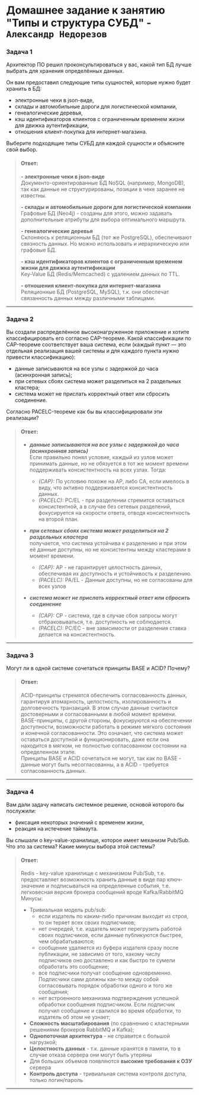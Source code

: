 # Домашнее задание к занятию "Типы и структура СУБД" - `Александр Недорезов`

### Задача 1
Архитектор ПО решил проконсультироваться у вас, какой тип БД 
лучше выбрать для хранения определённых данных.

Он вам предоставил следующие типы сущностей, которые нужно будет хранить в БД:

- электронные чеки в json-виде,
- склады и автомобильные дороги для логистической компании,
- генеалогические деревья,
- кэш идентификаторов клиентов с ограниченным временем жизни для движка аутентификации,
- отношения клиент-покупка для интернет-магазина.

Выберите подходящие типы СУБД для каждой сущности и объясните свой выбор.


> #### Ответ:
> **- электронные чеки в json-виде**  
> Документо-ориентированные БД NoSQL (например, MongoDB), так как данные не структурированы, позиции в чеке заранее не известны. 
> 
> **- склады и автомобильные дороги для логистической компании**  
> Графовые БД (Neo4j) - созданы для этого, можно задавать дополнительные атрибуты для выбора оптимального маршрута.
> 
> **- генеалогические деревья**  
> Склоняюсь к реляционным БД (тот же PostgreSQL), обеспечивают связность данных. Но можно использовать и иерархическую или графовые БД. 
> 
> **- кэш идентификаторов клиентов с ограниченным временем жизни для движка аутентификации**  
> Key-Value БД (Redis/Memcached) с удалением данных по TTL.
> 
> **- отношения клиент-покупка для интернет-магазина**  
> Реляционные БД (PostgreSQL, MySQL), т.к. они обеспечат связанность данных между различными таблицами. 

---

### Задача 2
Вы создали распределённое высоконагруженное приложение и хотите классифицировать его согласно 
CAP-теореме. Какой классификации по CAP-теореме соответствует ваша система, если 
(каждый пункт — это отдельная реализация вашей системы и для каждого пункта нужно привести классификацию):

- данные записываются на все узлы с задержкой до часа (асинхронная запись);
- при сетевых сбоях система может разделиться на 2 раздельных кластера;
- система может не прислать корректный ответ или сбросить соединение.

Согласно PACELC-теореме как бы вы классифицировали эти реализации?


> #### Ответ:
> - ***данные записываются на все узлы с задержкой до часа (асинхронная запись)***  
> Если правильно понял условие, каждый из узлов может принимать данные, но не обязуется в тот же момент времени поддерживать консистентность на всех узлах. Тогда:
>   - *(CAP):* По условию похоже на AP, либо CA, если имелось в виду, что активно поддерживается консистентность данных.
>   - *(PACELC):* PC/EL - при разделении стремится оставаться консистентной, а в случае без сетевых разделений, фокусируется на скорости ответа, отводя консистентность на второй план.
> 
> - ***при сетевых сбоях система может разделиться на 2 раздельных кластера***  
> получается, что система устойчива к разделению и при этом её данные доступны, но не консистентны между кластерами в момент времени.
>   - *(CAP):* AP - не гарантирует целостность данных, обеспечивая их доступность и устойчивость к разделению. 
>   - *(PACELC):* PA/EL - Данные доступны, но не согласованы для всех узлов  
> 
> - ***система может не прислать корректный ответ или сбросить соединение***
>   - *(CAP):* CP - система, где в случае сбоя запросы могут отбраковываться, т.е. доступность не соблюдается.  
>   - *(PACELC):* PC/EC - вне зависимости от разделения ставка делается на консистентность.

---

### Задача 3
Могут ли в одной системе сочетаться принципы BASE и ACID? Почему?


> #### Ответ:
> ACID-принципы стремятся обеспечить согласованность данных, гарантируя атомарность, целостность, изолированность и 
> долговечность транзакций. В этом случае данные считаются достоверными и согласованными в любой момент времени.  
> BASE-принципы, с другой стороны, фокусируются на обеспечении доступности, возможности работать в режиме 
> мягкого состояния и конечной согласованности. Это означает, что система может оставаться доступной и функционировать, 
> даже если она находится в мягком, не полностью согласованном состоянии на определенном этапе.  
> Принципы BASE и ACID сочетаться не могут, так как по BASE - данные могут быть несогласованны, а в ACID - требуется согласованность данных.
---

### Задача 4
Вам дали задачу написать системное решение, основой которого бы послужили:

- фиксация некоторых значений с временем жизни,
- реакция на истечение таймаута.

Вы слышали о key-value-хранилище, которое имеет механизм Pub/Sub. 
Что это за система? Какие минусы выбора этой системы?


> #### Ответ:
> Redis - key-value хранилище с механизмом Pub/Sub, т.е. предоставляет возможность хранить данные в виде пар ключ-значение 
> и подписываться на определенные события, т.е. легковесная версия брокера сообщений вроде Kafka/RabbitMQ
> Минусы:
> - Тривиальная модель pub/sub:
>   - если издатель по каким-либо причинам выходит из строя, то он теряет всех своих подписчиков;
>   - нет очередей, т.е. издатель может перегрузить работой своих подписчиков, если данные публикуются быстрее, чем обрабатываются;
>   - сообщение удаляется из буфера издателя сразу после публикации, не зависимо от того, какому числу подписчиков оно доставлено и как быстро те сумели обработать это сообщение;
>   - все подписчики получат сообщение одновременно. Подписчики сами должны как-то между собой согласовывать порядок обработки одного и того же сообщения;
>   - нет встроенного механизма подтверждения успешной обработки сообщения подписчиком. Если подписчик получил сообщение и свалился во время обработки, то издатель об этом не узнает;
> - **Сложность масштабирования** (по сравнению с кластерными решениями брокеров RabbitMQ и Kafka);
> - **Однопоточная архитектура** - не справится с большой нагрузкой;
> - **Целостность данных** - т.к. данные хранятся в памяти, то в случае отказа сервера они могут быть утеряны
> - Для больших объемов появляются **высокие требования к ОЗУ** сервера
> - **Контроль доступа** - тривиальная система контроля доступа, только логин/пароль
---